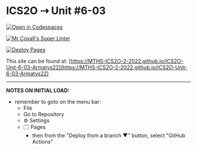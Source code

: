 # ICS2O ⇢ Unit #6-03

[![Open in Codespaces](https://classroom.github.com/assets/launch-codespace-7f7980b617ed060a017424585567c406b6ee15c891e84e1186181d67ecf80aa0.svg)](https://classroom.github.com/open-in-codespaces?assignment_repo_id=11229694)

[![Mr Coxall's Super Linter](https://github.com/MTHS-ICS2O-2-2022/ICS2O-Unit-6-03-Armatys22/workflows/Mr%20Coxall's%20Super%20Linter/badge.svg)](https://github.com/MTHS-ICS2O-2-2022/ICS2O-Unit-6-03-Armatys22/actions)

[![Deploy Pages](https://github.com/MTHS-ICS2O-2-2022/ICS2O-Unit-6-03-Armatys22/workflows/Deploy%20Pages/badge.svg)](https://github.com/MTHS-ICS2O-2-2022/ICS2O-Unit-6-03-Armatys22/actions)

This site can be found at: [https://MTHS-ICS2O-2-2022.github.io/ICS2O-Unit-6-03-Armatys22](https://MTHS-ICS2O-2-2022.github.io/ICS2O-Unit-6-03-Armatys22)

---

**NOTES ON INITIAL LOAD:**
- remember to goto on the menu bar:
  - File
  - Go to Repository
  - ⚙ Settings
  - 🗔 Pages
    - then from the "Deploy from a branch ▼" button, select "GitHub Actions"
